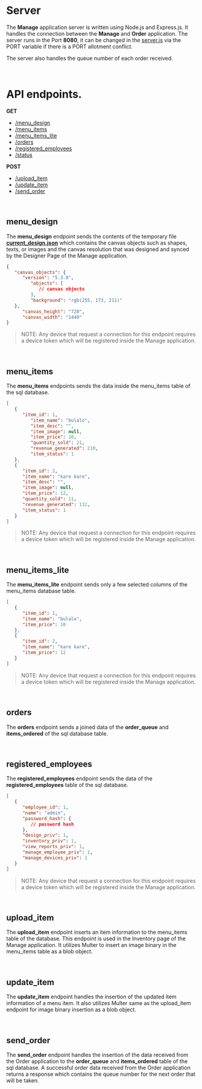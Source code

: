# Server

The **Manage** application server is written using Node.js and Express.js. It handles the
connection between the **Manage** and **Order** application. The server runs in the
Port **8080**, it can be changed in the [server.js](../../Manage/server.js) via the PORT
variable if there is a PORT allotment conflict.

The server also handles the queue number of each order received.

<br>

# API endpoints.

**GET**
* [/menu_design](#menudesign)
* [/menu_items](#menuitems)
* [/menu_items_lite](#menuitemslite)
* [/orders](#orders)
* [/registered_employees](#registeredemployees)
* [/status]()

**POST**
* [/upload_item](#uploaditem)
* [/update_item](#updateitem)
* [/send_order](#sendorder)

<br>

## menu_design
The **menu_design** endpoint sends the contents of the temporary file [**current_design.json**](../../Manage/current_design.json)
which contains the canvas objects such as shapes, texts, or images and the canvas resolution
that was designed and synced by the Designer Page of the Manage application.
```json
{
   "canvas_objects": {
      "version": "5.3.0",
         "objects": [
            // canvas objects
         ],
         "background": "rgb(255, 173, 211)"
   },
      "canvas_height": "720",
      "canvas_width": "1440"
}
```
> NOTE: Any device that request a connection for this endpoint requires a device token
which will be registered inside the Manage application.

<br>

## menu_items
The **menu_items** endpoints sends the data inside the menu_items table of the sql database.
```json
[
   {
      "item_id": 1,
         "item_name": "bulalo",
         "item_desc": "",
         "item_image": null,
         "item_price": 10,
         "quantity_sold": 21,
         "revenue_generated": 210,
         "item_status": 1
   },
   {
      "item_id": 2,
      "item_name": "kare kare",
      "item_desc": "",
      "item_image": null,
      "item_price": 12,
      "quantity_sold": 11,
      "revenue_generated": 132,
      "item_status": 1
   }
]
```

> NOTE: Any device that request a connection for this endpoint requires a device token
which will be registered inside the Manage application.

<br>

## menu_items_lite
The **menu_items_lite** endpoint sends only a few selected columns of the menu_items
database table.
```json
[
   {
      "item_id": 1,
      "item_name": "bulalo",
      "item_price": 10
   },
   {
      "item_id": 2,
      "item_name": "kare kare",
      "item_price": 12
   }
]
```
> NOTE: Any device that request a connection for this endpoint requires a device token
which will be registered inside the Manage application.

<br>

## orders
The **orders** endpoint sends a joined data of the **order_queue** and **items_ordered**
of the sql database table.

<br>

## registered_employees
The **registered_employees** endpoint sends the data of the **registered_employees** table
of the sql database.
```json
[
   {
      "employee_id": 1,
      "name": "admin",
      "password_hash": {
         // password hash
      },
      "design_priv": 1,
      "inventory_priv": 1,
      "view_reports_priv": 1,
      "manage_employee_priv": 1,
      "manage_devices_priv": 1
   }
]
```

> NOTE: Any device that request a connection for this endpoint requires a device token
which will be registered inside the Manage application.

<br>

## upload_item
The **upload_item** endpoint inserts an item information to the menu_items table of the
database. This endpoint is used in the Inventory page of the Manage application. It
utilizes Multer to insert an image binary in the menu_items table as a blob object.

<br>

## update_item
The **update_item** endpoint handles the insertion of the updated item information of a
menu item. It also utilizes Multer same as the upload_item endpoint for image binary
insertion as a blob object.

<br>

## send_order
The **send_order** endpoint handles the insertion of the data received from the Order
application to the **order_queue** and **items_ordered** table of the sql database. A
successful order data received from the Order application returns a response which contains
the queue number for the next order that will be taken.
